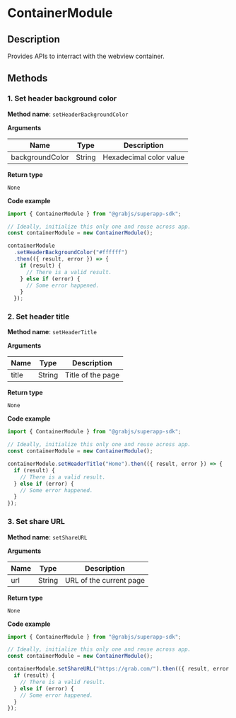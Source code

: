 # ContainerModule

## Description

Provides APIs to interract with the webview container.

## Methods

### 1. Set header background color

**Method name**: `setHeaderBackgroundColor`

**Arguments**

| Name            | Type   | Description             |
| --------------- | ------ | ----------------------- |
| backgroundColor | String | Hexadecimal color value |

**Return type**

`None`

**Code example**

```javascript
import { ContainerModule } from "@grabjs/superapp-sdk";

// Ideally, initialize this only one and reuse across app.
const containerModule = new ContainerModule();

containerModule
  .setHeaderBackgroundColor("#ffffff")
  .then(({ result, error }) => {
    if (result) {
      // There is a valid result.
    } else if (error) {
      // Some error happened.
    }
  });
```

### 2. Set header title

**Method name**: `setHeaderTitle`

**Arguments**

| Name  | Type   | Description       |
| ----- | ------ | ----------------- |
| title | String | Title of the page |

**Return type**

`None`

**Code example**

```javascript
import { ContainerModule } from "@grabjs/superapp-sdk";

// Ideally, initialize this only one and reuse across app.
const containerModule = new ContainerModule();

containerModule.setHeaderTitle("Home").then(({ result, error }) => {
  if (result) {
    // There is a valid result.
  } else if (error) {
    // Some error happened.
  }
});
```

### 3. Set share URL

**Method name**: `setShareURL`

**Arguments**

| Name | Type   | Description             |
| ---- | ------ | ----------------------- |
| url  | String | URL of the current page |

**Return type**

`None`

**Code example**

```javascript
import { ContainerModule } from "@grabjs/superapp-sdk";

// Ideally, initialize this only one and reuse across app.
const containerModule = new ContainerModule();

containerModule.setShareURL("https://grab.com/").then(({ result, error }) => {
  if (result) {
    // There is a valid result.
  } else if (error) {
    // Some error happened.
  }
});
```
